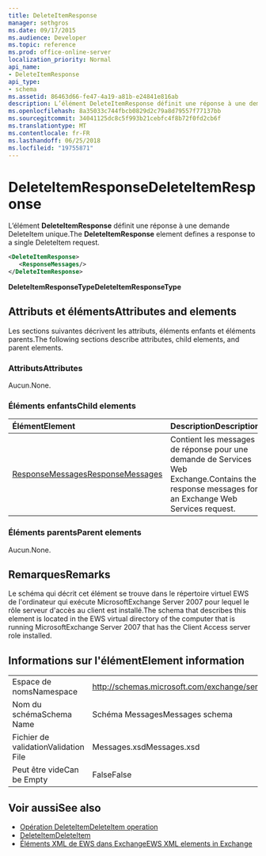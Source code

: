 ```yaml
---
title: DeleteItemResponse
manager: sethgros
ms.date: 09/17/2015
ms.audience: Developer
ms.topic: reference
ms.prod: office-online-server
localization_priority: Normal
api_name:
- DeleteItemResponse
api_type:
- schema
ms.assetid: 86463d66-fe47-4a19-a81b-e24841e816ab
description: L’élément DeleteItemResponse définit une réponse à une demande DeleteItem unique.
ms.openlocfilehash: 8a35033c744fbcb0829d2c79a8d79557f77137bb
ms.sourcegitcommit: 34041125dc8c5f993b21cebfc4f8b72f0fd2cb6f
ms.translationtype: MT
ms.contentlocale: fr-FR
ms.lasthandoff: 06/25/2018
ms.locfileid: "19755871"
---
```

# <a name="deleteitemresponse"></a><span data-ttu-id="f5472-103">DeleteItemResponse</span><span class="sxs-lookup"><span data-stu-id="f5472-103">DeleteItemResponse</span></span>

<span data-ttu-id="f5472-104">L’élément **DeleteItemResponse** définit une réponse à une demande DeleteItem unique.</span><span class="sxs-lookup"><span data-stu-id="f5472-104">The **DeleteItemResponse** element defines a response to a single DeleteItem request.</span></span> 
  
```xml
<DeleteItemResponse>
   <ResponseMessages/>
</DeleteItemResponse>
```

 <span data-ttu-id="f5472-105">**DeleteItemResponseType**</span><span class="sxs-lookup"><span data-stu-id="f5472-105">**DeleteItemResponseType**</span></span>
## <a name="attributes-and-elements"></a><span data-ttu-id="f5472-106">Attributs et éléments</span><span class="sxs-lookup"><span data-stu-id="f5472-106">Attributes and elements</span></span>

<span data-ttu-id="f5472-107">Les sections suivantes décrivent les attributs, éléments enfants et éléments parents.</span><span class="sxs-lookup"><span data-stu-id="f5472-107">The following sections describe attributes, child elements, and parent elements.</span></span>
  
### <a name="attributes"></a><span data-ttu-id="f5472-108">Attributs</span><span class="sxs-lookup"><span data-stu-id="f5472-108">Attributes</span></span>

<span data-ttu-id="f5472-109">Aucun.</span><span class="sxs-lookup"><span data-stu-id="f5472-109">None.</span></span>
  
### <a name="child-elements"></a><span data-ttu-id="f5472-110">Éléments enfants</span><span class="sxs-lookup"><span data-stu-id="f5472-110">Child elements</span></span>

|<span data-ttu-id="f5472-111">**Élément**</span><span class="sxs-lookup"><span data-stu-id="f5472-111">**Element**</span></span>|<span data-ttu-id="f5472-112">**Description**</span><span class="sxs-lookup"><span data-stu-id="f5472-112">**Description**</span></span>|
|:-----|:-----|
|[<span data-ttu-id="f5472-113">ResponseMessages</span><span class="sxs-lookup"><span data-stu-id="f5472-113">ResponseMessages</span></span>](responsemessages.md) <br/> |<span data-ttu-id="f5472-114">Contient les messages de réponse pour une demande de Services Web Exchange.</span><span class="sxs-lookup"><span data-stu-id="f5472-114">Contains the response messages for an Exchange Web Services request.</span></span>  <br/> |
   
### <a name="parent-elements"></a><span data-ttu-id="f5472-115">Éléments parents</span><span class="sxs-lookup"><span data-stu-id="f5472-115">Parent elements</span></span>

<span data-ttu-id="f5472-116">Aucun.</span><span class="sxs-lookup"><span data-stu-id="f5472-116">None.</span></span>
  
## <a name="remarks"></a><span data-ttu-id="f5472-117">Remarques</span><span class="sxs-lookup"><span data-stu-id="f5472-117">Remarks</span></span>

<span data-ttu-id="f5472-118">Le schéma qui décrit cet élément se trouve dans le répertoire virtuel EWS de l'ordinateur qui exécute MicrosoftExchange Server 2007 pour lequel le rôle serveur d'accès au client est installé.</span><span class="sxs-lookup"><span data-stu-id="f5472-118">The schema that describes this element is located in the EWS virtual directory of the computer that is running MicrosoftExchange Server 2007 that has the Client Access server role installed.</span></span>
  
## <a name="element-information"></a><span data-ttu-id="f5472-119">Informations sur l'élément</span><span class="sxs-lookup"><span data-stu-id="f5472-119">Element information</span></span>

|||
|:-----|:-----|
|<span data-ttu-id="f5472-120">Espace de noms</span><span class="sxs-lookup"><span data-stu-id="f5472-120">Namespace</span></span>  <br/> |http://schemas.microsoft.com/exchange/services/2006/messages  <br/> |
|<span data-ttu-id="f5472-121">Nom du schéma</span><span class="sxs-lookup"><span data-stu-id="f5472-121">Schema Name</span></span>  <br/> |<span data-ttu-id="f5472-122">Schéma Messages</span><span class="sxs-lookup"><span data-stu-id="f5472-122">Messages schema</span></span>  <br/> |
|<span data-ttu-id="f5472-123">Fichier de validation</span><span class="sxs-lookup"><span data-stu-id="f5472-123">Validation File</span></span>  <br/> |<span data-ttu-id="f5472-124">Messages.xsd</span><span class="sxs-lookup"><span data-stu-id="f5472-124">Messages.xsd</span></span>  <br/> |
|<span data-ttu-id="f5472-125">Peut être vide</span><span class="sxs-lookup"><span data-stu-id="f5472-125">Can be Empty</span></span>  <br/> |<span data-ttu-id="f5472-126">False</span><span class="sxs-lookup"><span data-stu-id="f5472-126">False</span></span>  <br/> |
   
## <a name="see-also"></a><span data-ttu-id="f5472-127">Voir aussi</span><span class="sxs-lookup"><span data-stu-id="f5472-127">See also</span></span>

- [<span data-ttu-id="f5472-128">Opération DeleteItem</span><span class="sxs-lookup"><span data-stu-id="f5472-128">DeleteItem operation</span></span>](deleteitem-operation.md)  
- [<span data-ttu-id="f5472-129">DeleteItem</span><span class="sxs-lookup"><span data-stu-id="f5472-129">DeleteItem</span></span>](deleteitem.md)
- [<span data-ttu-id="f5472-130">Éléments XML de EWS dans Exchange</span><span class="sxs-lookup"><span data-stu-id="f5472-130">EWS XML elements in Exchange</span></span>](ews-xml-elements-in-exchange.md)


